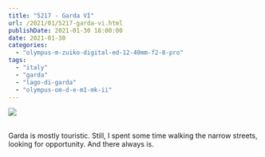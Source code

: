 ```yaml
---
title: "5217 - Garda VI"
url: /2021/01/5217-garda-vi.html
publishDate: 2021-01-30 18:00:00
date: 2021-01-30
categories: 
  - "olympus-m-zuiko-digital-ed-12-40mm-f2-8-pro"
tags: 
  - "italy"
  - "garda"
  - "lago-di-garda"
  - "olympus-om-d-e-m1-mk-ii"
---
```

<div class="container">
<div class="center"><a target="_blank" href="https://d25zfm9zpd7gm5.cloudfront.net/1200x1200/2018/20180914_154758_lr.jpg"><img class="webfeedsFeaturedVisual" src="https://d25zfm9zpd7gm5.cloudfront.net/0600x0600/2018/20180914_154758_lr.jpg" /></a></div>
</div>
<br />

Garda is mostly touristic. Still, I spent some time walking 
the narrow streets, looking for opportunity. And there 
always is.